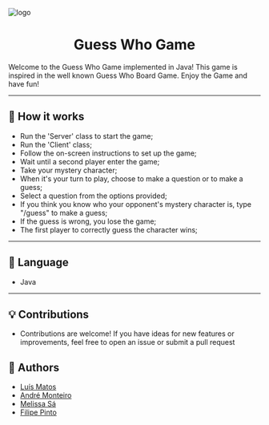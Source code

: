 ![logo](https://github.com/mtsluis/guesswho/assets/151209805/997a8043-c4f8-429b-a5be-b7d6234fefa8)

<h1 align="center"> Guess Who Game </h1>
Welcome to the Guess Who Game implemented in Java!
This game is inspired in the well known Guess Who Board Game.
Enjoy the Game and have fun!



___

## 📑 How it works 


* Run the 'Server' class to start the game; 
* Run the 'Client' class;
* Follow the on-screen instructions to set up the game;
* Wait until a second player enter the game;
* Take your mystery character;
* When it's your turn to play, choose to make a question or to make a guess;
* Select a question from the options provided;
* If you think you know who your opponent's mystery character is, type "/guess" to make a guess;
* If the guess is wrong, you lose the game;
* The first player to correctly guess the character wins; 


___

## 🚀 Language

* Java
___

## 💡 Contributions 

* Contributions are welcome! If you have ideas for new features or improvements, feel free to open an issue or submit a pull request


## 🌟 Authors

* <a href=https://github.com/mtsluis/>Luís Matos
* <a href=https://github.com/andrefmonteiro/>André Monteiro
* <a href=https://github.com/melissasa6/>Melissa Sá
* Filipe Pinto

